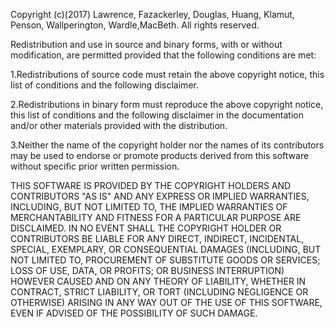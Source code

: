 Copyright (c)(2017) Lawrence, Fazackerley, Douglas, Huang, Klamut, Penson,
Wallperington, Wardle,MacBeth. All rights reserved.

Redistribution and use in source and binary forms, with or without 
modification, are permitted provided that the following conditions are met:

1.Redistributions of source code must retain the above copyright notice, 
this list of conditions and the following disclaimer.

2.Redistributions in binary form must reproduce the above copyright notice,
this list of conditions and the following disclaimer in the documentation 
and/or other materials provided with the distribution.

3.Neither the name of the copyright holder nor the names of its contributors
may be used to endorse or promote products derived from this software without
specific prior written permission. 

THIS SOFTWARE IS PROVIDED BY THE COPYRIGHT HOLDERS AND CONTRIBUTORS "AS IS" 
AND ANY EXPRESS OR IMPLIED WARRANTIES, INCLUDING, BUT NOT LIMITED TO, THE 
IMPLIED WARRANTIES OF MERCHANTABILITY AND FITNESS FOR A PARTICULAR PURPOSE 
ARE DISCLAIMED. IN NO EVENT SHALL THE COPYRIGHT HOLDER OR CONTRIBUTORS BE 
LIABLE FOR ANY DIRECT, INDIRECT, INCIDENTAL, SPECIAL, EXEMPLARY, OR 
CONSEQUENTIAL DAMAGES (INCLUDING, BUT NOT LIMITED TO, PROCUREMENT OF 
SUBSTITUTE GOODS OR SERVICES; LOSS OF USE, DATA, OR PROFITS; OR BUSINESS 
INTERRUPTION) HOWEVER CAUSED AND ON ANY THEORY OF LIABILITY, WHETHER IN 
CONTRACT, STRICT LIABILITY, OR TORT (INCLUDING NEGLIGENCE OR OTHERWISE) 
ARISING IN ANY WAY OUT OF THE USE OF THIS SOFTWARE, EVEN IF ADVISED OF THE 
POSSIBILITY OF SUCH DAMAGE.

